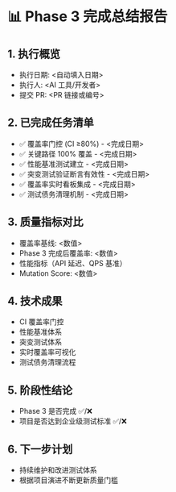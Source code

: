 # 📊 Phase 3 完成总结报告

## 1. 执行概览
- 执行日期: <自动填入日期>
- 执行人: <AI 工具/开发者>
- 提交 PR: <PR 链接或编号>

## 2. 已完成任务清单
- ✅ 覆盖率门控 (CI ≥80%) - <完成日期>
- ✅ 关键路径 100% 覆盖 - <完成日期>
- ✅ 性能基准测试建立 - <完成日期>
- ✅ 突变测试验证断言有效性 - <完成日期>
- ✅ 覆盖率实时看板集成 - <完成日期>
- ✅ 测试债务清理机制 - <完成日期>

## 3. 质量指标对比
- 覆盖率基线: <数值>
- Phase 3 完成后覆盖率: <数值>
- 性能指标（API 延迟、QPS 基准）
- Mutation Score: <数值>

## 4. 技术成果
- CI 覆盖率门控
- 性能基准体系
- 突变测试体系
- 实时覆盖率可视化
- 测试债务清理流程

## 5. 阶段性结论
- Phase 3 是否完成 ✅/❌
- 项目是否达到企业级测试标准 ✅/❌

## 6. 下一步计划
- 持续维护和改进测试体系
- 根据项目演进不断更新质量门槛